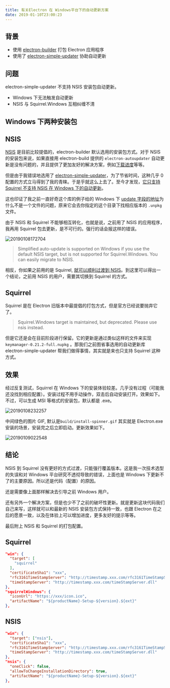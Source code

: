 ```yaml
---
title: 有关Electron 在 Windows平台下的自动更新方案
date: 2019-01-10T23:00:23
---
```



## 背景
- 使用 [electron-builder](https://www.electron.build) 打包 Electron 应用程序
- 使用了 [electron-simple-updater](https://github.com/megahertz/electron-simple-updater) 协助自动更新

## 问题

electron-simple-updater 不支持 NSIS 安装包自动更新。

- Windows 下无法触发自动更新
- NSIS 与 Squirrel.Windows 互相纠缠不清

## Windows 下两种安装包

## NSIS

[NSIS](https://nsis.sourceforge.io/Main_Page) 是目前比较提倡的，electron-builder 默认选用的安装包方式。对于 NSIS 的安装包来说，如果直接用 electron-build 提供的 `electron-autoupdater` 自动更新是没有问题的，并且提供了更加友好的解决方案，例如[下载进度](https://www.electron.build/auto-update#differences-between-electron-updater-and-built-in-autoupdater)等等。

但是由于我错误地选用了 [electron-simple-updater](https://github.com/megahertz/electron-simple-updater)，为了节省时间，这种几乎 0 配置的方式立马得到了我的青睐。于是乎就这么上去了。至今才发现，[它只支持 Squirrel 不支持 NSIS 在 Windows 下的自动更新](https://github.com/megahertz/electron-simple-publisher/issues/22#issuecomment-310549821)。

这也印证了我之前一直好奇这个库的例子给的 Windows 下 [update 字段的地址](https://github.com/megahertz/electron-simple-updater/blob/master/example/updates.json)为什么不是一个文件的问题，原来它会去你指定的这个目录下找相应版本的 `.unpkg` 文件。

由于 NSIS 和 Squirrel 不能够相互转化，也就是说，之前用了 NSIS 的应用程序，我再用 Squirrel 包去更新，是不可行的。强行的话会报这样的错误。

![20190108172704](https://imgs.beacelee.com/2019/electron/WX20190112-213305%402x.png)

> Simplified auto-update is supported on Windows if you use the default NSIS target, but is not supported for Squirrel.Windows. You can easily migrate to NSIS.

相反，你如果之前用的是 Squirrel, [就可以顺利过渡到 NSIS](https://github.com/electron-userland/electron-builder/issues/837#issuecomment-355698368)。到这里可以得出一个结论，之前用 NSIS 的用户，需要其切换到 Squirrel 的方式。

## Squirrel

Squirrel 是在 Electron 旧版本中最提倡的打包方式，但是官方已经说要抛弃它了。

> Squirrel.Windows target is maintained, but deprecated. Please use nsis instead.

但是它还是会在目前阶段进行保留。它的更新是通过类似这样的文件来实现`keymanager-0.21.2-full.nupkg` 。那我们之前图省事选用的自动更新库 electron-simple-updater 帮我们做得事情，其实就是来也只支持 Squirrel 这种方式。

## 效果

经过反复测试，Squirrel 在 Windows 下的安装体验较差。几乎没有过程（可能我还没找到相应配置）。安装过程不用手动操作，双击后自动安装打开。效果如下。不过，可以生成 MSI 等格式的安装包，默认都是 .exe。

![20190108232257](https://images-manager.oss-cn-shanghai.aliyuncs.com/2019/electron/WX20190112-213353%402x.png)

中间绿色的图片 GIF, 默认是`build/install-spinner.gif` 其实就是 Electron.exe 安装的场景，安装完之后立即启动。更新效果如下。

![20190109022548](https://images-manager.oss-cn-shanghai.aliyuncs.com/2019/electron/WX20190112-213428%402x.png)


## 结论

NSIS 到 Squirrel 没有更好的方式过渡，只能强行覆盖版本。这是我一次技术选型的失误和对 Windows 平台研究不透彻导致的错误，上面也是 Windows 下更新不了的主要原因。所以还是代码（配置）的原因。

还是需要像上面那样解决去引导之前 Windows 用户。

还有另外一个解决方案，但是也少不了之前的破坏性更新。就是更新这块代码我们自己来写，这样就可以和最新的 NSIS 安装包方式保持一致，也跟 Electron 在之后的愿景一致，以及在体验上可以增加进度，更多友好的提示等等。

最后附上 NSIS 和 Squirrel 的打包配置。

## Squirrel

```json
"win": {
  "target": [
    "squirrel"
  ],
  "certificateSha1": "xxx",
  "rfc3161TimeStampServer": "http://timestamp.xxx.com/rfc3161TimeStampServer",
  "timeStampServer": "http://timestamp.xxx.com/timeStampServer.dll"
},
"squirrelWindows": {
  "iconUrl": "https://xxx/icon.ico",
  "artifactName": "${productName}-Setup-${version}.${ext}"
},
```

## NSIS

```json
"win": {
  "target": ["nsis"],
  "certificateSha1": "xxx",
  "rfc3161TimeStampServer": "http://timestamp.xxx.com/rfc3161TimeStampServer",
  "timeStampServer": "http://timestamp.xxx.com/timeStampServer.dll"
},
"nsis": {
  "oneClick": false,
  "allowToChangeInstallationDirectory": true,
  "artifactName": "${productName}-Setup-${version}.${ext}"
},

```